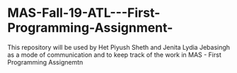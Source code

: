# MAS-Fall-19-ATL---First-Programming-Assignment-
This repository will be used by Het Piyush Sheth and Jenita Lydia Jebasingh as a mode of communication and to keep track of the work in MAS - First Programming Assignemtn 
